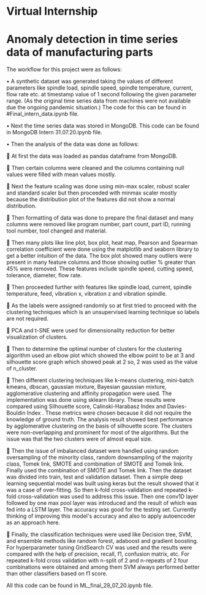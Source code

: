 # Virtual Internship
# Anomaly detection in time series data of manufacturing parts


The workflow for this project were as follows:

•	A synthetic dataset was generated taking the values of different parameters like spindle load, spindle speed, spindle temperature, current, flow rate etc. at timestamp value of 1 second following the given parameter range. (As the original time series data from machines were not available due the ongoing pandemic situation.) The code for this can be found in #Final_intern_data.ipynb file.

•	Next the time series data was stored in MongoDB. This code can be found in MongoDB Intern 31.07.20.ipynb file.


•	Then the analysis of the data was done as follows:

	At first the data was loaded as pandas dataframe from MongoDB.

	Then certain columns were cleaned and the columns containing null values were filled with mean values mostly.


	Next the feature scaling was done using min-max scaler, robust scaler and standard scaler but then proceeded with minmax scaler mostly because the distribution plot of the features did not show a normal distribution.

	Then formatting of data was done to prepare the final dataset and many columns were removed like program number, part count, part ID, running tool number, tool changed and material.


	Then many plots like line plot, box plot, heat map, Pearson and Spearman correlation coefficient  were done using the matplotlib and seaborn library to get a better intuition of the data. The box plot showed many outliers were present in many feature columns and those showing outlier % greater than 45% were removed. These features include spindle speed, cutting speed, tolerance, diameter, flow rate.

	Then proceeded further with features like spindle load, current, spindle temperature, feed, vibration x, vibration z and vibration spindle.


	As the labels were assigned randomly so at first tried to proceed with the clustering techniques which is an unsupervised learning technique so labels are not required. 

	PCA and t-SNE were used for dimensionality reduction for better visualization of clusters.


	Then to determine the optimal number of clusters for the clustering algorithm used an elbow plot which showed the elbow point to be at 3 and silhouette score graph which showed peak at 2 so, 2 was used as the value of n_cluster.

	Then different clustering techniques like k-means clustering, mini-batch kmeans, dbscan, gaussian mixture, Bayesian gaussian mixture, agglomerative clustering and affinity propagation were used. The implementation was done using sklearn library. These results were compared using Silhouette score, Calinski-Harabasz Index and Davies-Bouldin Index . These metrics were chosen because it did not require the knowledge of ground truth. The analysis result showed best performance by agglomerative clustering  on the basis of silhouette score. The clusters were non-overlapping and prominent for most of the algorithms. But the issue was that the two clusters were of almost equal size. 

	Then the issue of imbalanced dataset were handled using random oversampling of the minority class, random downsampling of the majority class, Tomek link, SMOTE and combination of SMOTE and Tomek link. Finally used the combination of SMOTE and Tomek link. Then the dataset was divided into train, test and validation dataset. Then a simple deep learning sequential model was built using keras but the result showed that it was a case of over-fitting. So then k-fold cross-validation and repeated k-fold cross-validation was used to address this issue.  Then one conv1D layer followed by one max pool layer was introduced and the result of which was fed into a LSTM layer. The accuracy was good for the testing set. Currently thinking of improving this model's accuracy and also to apply autoencoder as an approach here.


	Finally, the classification techniques were used like Decision tree, SVM, and ensemble methods like random forest, adaboost and gradient boosting. For hyperparameter tuning GridSearch CV was used and the results were compared with the help of precision, recall, f1, confusion matrix, etc. For repeated k-fold cross validation with n-split of 2 and n-repeats of 2 four combinations were obtained and among them SVM always performed better than other classifiers based on f1 score.

All this code can be found in ML_final_29_07_20.ipynb file.

